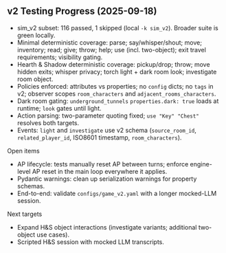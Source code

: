 ## v2 Testing Progress (2025-09-18)

- sim_v2 subset: 116 passed, 1 skipped (local `-k sim_v2`). Broader suite is green locally.
- Minimal deterministic coverage: parse; say/whisper/shout; move; inventory; read; give; throw; help; use (incl. two-object); exit travel requirements; visibility gating.
- Hearth & Shadow deterministic coverage: pickup/drop; throw; move hidden exits; whisper privacy; torch light + dark room look; investigate room object.
- Policies enforced: attributes vs properties; no `config` dicts; no `tags` in v2; observer scopes `room_characters` and `adjacent_rooms_characters`.
- Dark room gating: `underground_tunnels` `properties.dark: true` loads at runtime; `look` gates until light.
- Action parsing: two-parameter quoting fixed; `use "Key" "Chest"` resolves both targets.
- Events: `light` and `investigate` use v2 schema (`source_room_id`, `related_player_id`, ISO8601 timestamp, `room_characters`).

Open items
- AP lifecycle: tests manually reset AP between turns; enforce engine-level AP reset in the main loop everywhere it applies.
- Pydantic warnings: clean up serialization warnings for property schemas.
- End-to-end: validate `configs/game_v2.yaml` with a longer mocked-LLM session.

Next targets
- Expand H&S object interactions (investigate variants; additional two-object use cases).
- Scripted H&S session with mocked LLM transcripts.

